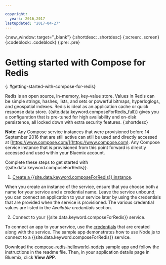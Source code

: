 ```yaml
---

copyright:
  years: 2016,2017
lastupdated: "2017-04-27"
---
```


{:new_window: target="_blank"}
{:shortdesc: .shortdesc}
{:screen: .screen}
{:codeblock: .codeblock}
{:pre: .pre}

# Getting started with Compose for Redis
{: #getting-started-with-compose-for-redis}

Redis is an open source, in-memory, key-value store. Values in Redis can be simple strings, hashes, lists, and sets or powerful bitmaps, hyperloglogs, and geospatial indexes. Redis is ideal as an application cache or quick response data store. {{site.data.keyword.composeForRedis_full}} gives you a configuration that is pre-tuned for high availability and on-disk persistence, all locked down with extra security features.
{:shortdesc}

**Note:** Any Compose service instances that were provisioned before 14 September 2016 that are still active can still be used and directly accessed at [https://www.compose.com/](https://www.compose.com). Any Compose service instance that is provisioned from this point forward is directly accessed and used within your Bluemix account.

Complete these steps to get started with {{site.data.keyword.composeForRedis}}.

1. [Create a {{site.data.keyword.composeForRedis}} instance](https://console.ng.bluemix.net/catalog/services/compose-for-redis/).

  When you create an instance of the service, ensure that you choose both a name for your service and a credential name. Leave the service unbound; you can connect an application to your service later by using the credentials that are provided when the service is provisioned. The various credential values are listed in the *Available credentials* section.

2. Connect to your {{site.data.keyword.composeForRedis}} service.

  To connect an app to your service, use the [credentials](./credentials.html) that are created along with the service. The sample app demonstrates how to use Node.js to connect to a {{site.data.keyword.composeForRedis}} service.

  Download the [compose-redis-helloworld-nodejs](https://github.com/IBM-Bluemix/compose-redis-helloworld-nodejs) sample app and follow the instructions in the readme file. Then, in your application details page in Bluemix, click **View APP**.
